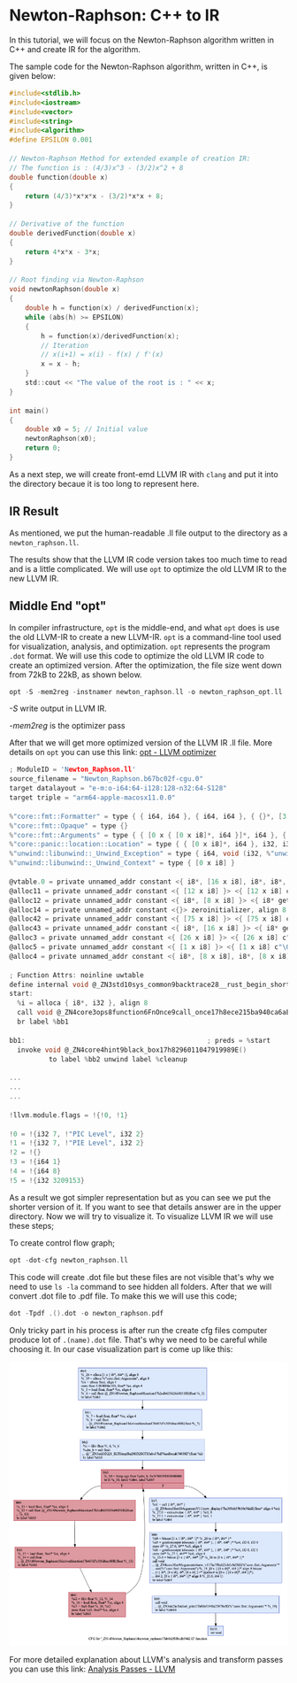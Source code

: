 # Newton-Raphson: C++ to IR

In this tutorial, we will focus on the Newton-Raphson algorithm written in C++ and create IR for the algorithm.

The sample code for the Newton-Raphson algorithm, written in C++, is given below:

```c
#include<stdlib.h>
#include<iostream>
#include<vector>
#include<string>
#include<algorithm>
#define EPSILON 0.001

// Newton-Raphson Method for extended example of creation IR:
// The function is : (4/3)x^3 - (3/2)x^2 + 8
double function(double x)
{
    return (4/3)*x*x*x - (3/2)*x*x + 8;
}

// Derivative of the function
double derivedFunction(double x)
{
    return 4*x*x - 3*x;
}

// Root finding via Newton-Raphson
void newtonRaphson(double x)
{
    double h = function(x) / derivedFunction(x);
    while (abs(h) >= EPSILON)
    {
        h = function(x)/derivedFunction(x);
        // Iteration
        // x(i+1) = x(i) - f(x) / f'(x)
        x = x - h;
    }
    std::cout << "The value of the root is : " << x;
}

int main()
{
    double x0 = 5; // Initial value
    newtonRaphson(x0);
    return 0;
}
```

As a next step, we will create front-emd LLVM IR with `clang` and put it into the directory becaue it is too long to represent here.

## IR Result

As mentioned, we put the human-readable .ll file output to the directory as a `newton_raphson.ll`.

The results show that the LLVM IR code version takes too much time to read and is a little complicated. We will use `opt` to optimize the old LLVM IR to the new LLVM IR.

## Middle End "opt"

In compiler infrastructure, `opt` is the middle-end, and what `opt` does is use the old LLVM-IR to create a new LLVM-IR. `opt` is a command-line tool used for visualization, analysis, and optimization. `opt` represents the program `.dot` format. We will use this code to optimize the old LLVM IR code to create an optimized version. After the optimization, the file size went down from 72kB to 22kB, as shown below.

```C
opt -S -mem2reg -instnamer newton_raphson.ll -o newton_raphson_opt.ll
```

*-S* write output in LLVM IR.

*-mem2reg* is the optimizer pass

After that we will get more optimized version of the LLVM IR .ll file. More details on `opt` you can use this link: [opt - LLVM optimizer](https://llvm.org/docs/CommandGuide/opt.html)

```C
; ModuleID = 'Newton_Raphson.ll'
source_filename = "Newton_Raphson.b67bc02f-cgu.0"
target datalayout = "e-m:o-i64:64-i128:128-n32:64-S128"
target triple = "arm64-apple-macosx11.0.0"

%"core::fmt::Formatter" = type { { i64, i64 }, { i64, i64 }, { {}*, [3 x i64]* }, i32, i32, i8, [7 x i8] }
%"core::fmt::Opaque" = type {}
%"core::fmt::Arguments" = type { { [0 x { [0 x i8]*, i64 }]*, i64 }, { i64*, i64 }, { [0 x { i8*, i64* }]*, i64 } }
%"core::panic::location::Location" = type { { [0 x i8]*, i64 }, i32, i32 }
%"unwind::libunwind::_Unwind_Exception" = type { i64, void (i32, %"unwind::libunwind::_Unwind_Exception"*)*, [2 x i64] }
%"unwind::libunwind::_Unwind_Context" = type { [0 x i8] }

@vtable.0 = private unnamed_addr constant <{ i8*, [16 x i8], i8*, i8*, i8* }> <{ i8* bitcast (void (i64**)* @"_ZN4core3ptr85drop_in_place$LT$std..rt..lang_start$LT$$LP$$RP$$GT$..$u7b$$u7b$closure$u7d$$u7d$$GT$17h17c627651b97c540E" to i8*), [16 x i8] c"\08\00\00\00\00\00\00\00\08\00\00\00\00\00\00\00", i8* bitcast (i32 (i64**)* @"_ZN4core3ops8function6FnOnce40call_once$u7b$$u7b$vtable.shim$u7d$$u7d$17hc5cac3af4fe74307E" to i8*), i8* bitcast (i32 (i64**)* @"_ZN3std2rt10lang_start28_$u7b$$u7b$closure$u7d$$u7d$17h28c1739fa76b0b03E" to i8*), i8* bitcast (i32 (i64**)* @"_ZN3std2rt10lang_start28_$u7b$$u7b$closure$u7d$$u7d$17h28c1739fa76b0b03E" to i8*) }>, align 8
@alloc11 = private unnamed_addr constant <{ [12 x i8] }> <{ [12 x i8] c"invalid args" }>, align 1
@alloc12 = private unnamed_addr constant <{ i8*, [8 x i8] }> <{ i8* getelementptr inbounds (<{ [12 x i8] }>, <{ [12 x i8] }>* @alloc11, i32 0, i32 0, i32 0), [8 x i8] c"\0C\00\00\00\00\00\00\00" }>, align 8
@alloc14 = private unnamed_addr constant <{}> zeroinitializer, align 8
@alloc42 = private unnamed_addr constant <{ [75 x i8] }> <{ [75 x i8] c"/rustc/9257f5aad02b65665a6e23e5b92938548302e129/library/core/src/fmt/mod.rs" }>, align 1
@alloc43 = private unnamed_addr constant <{ i8*, [16 x i8] }> <{ i8* getelementptr inbounds (<{ [75 x i8] }>, <{ [75 x i8] }>* @alloc42, i32 0, i32 0, i32 0), [16 x i8] c"K\00\00\00\00\00\00\00\86\01\00\00\0D\00\00\00" }>, align 8
@alloc3 = private unnamed_addr constant <{ [26 x i8] }> <{ [26 x i8] c"The value of the root is: " }>, align 1
@alloc5 = private unnamed_addr constant <{ [1 x i8] }> <{ [1 x i8] c"\0A" }>, align 1
@alloc4 = private unnamed_addr constant <{ i8*, [8 x i8], i8*, [8 x i8] }> <{ i8* getelementptr inbounds (<{ [26 x i8] }>, <{ [26 x i8] }>* @alloc3, i32 0, i32 0, i32 0), [8 x i8] c"\1A\00\00\00\00\00\00\00", i8* getelementptr inbounds (<{ [1 x i8] }>, <{ [1 x i8] }>* @alloc5, i32 0, i32 0, i32 0), [8 x i8] c"\01\00\00\00\00\00\00\00" }>, align 8

; Function Attrs: noinline uwtable
define internal void @_ZN3std10sys_common9backtrace28__rust_begin_short_backtrace17he479d5553855c122E(void ()* %f) unnamed_addr #0 personality i32 (i32, i32, i64, %"unwind::libunwind::_Unwind_Exception"*, %"unwind::libunwind::_Unwind_Context"*)* @rust_eh_personality {
start:
  %i = alloca { i8*, i32 }, align 8
  call void @_ZN4core3ops8function6FnOnce9call_once17h8ece215ba940ca6aE(void ()* %f)
  br label %bb1

bb1:                                              ; preds = %start
  invoke void @_ZN4core4hint9black_box17h8296011047919989E()
          to label %bb2 unwind label %cleanup

...
...
...

!llvm.module.flags = !{!0, !1}

!0 = !{i32 7, !"PIC Level", i32 2}
!1 = !{i32 7, !"PIE Level", i32 2}
!2 = !{}
!3 = !{i64 1}
!4 = !{i64 8}
!5 = !{i32 3209153}
```

As a result we got simpler representation but as you can see we put the shorter version of it. If you want to see that details answer are in the upper directory. Now we will try to visualize it. To visualize LLVM IR we will use these steps;

To create control flow graph;

```c
opt -dot-cfg newton_raphson.ll
```

This code will create .dot file but these files are not visible that's why we need to use `ls -la` command to see hidden all folders. After that we will convert .dot file to .pdf file. To make this we will use this code;

```c
dot -Tpdf .().dot -o newton_raphson.pdf
```

Only tricky part in his process is after run the create cfg files computer produce lot of `.(name).dot` file. That's why we need to be careful while choosing it. In our case visualization part is come up like this:

![Newton Raphson cfg result in C](newton_raphson_c.png)

For more detailed explanation about LLVM's analysis and transform passes you can use this link: [Analysis Passes - LLVM](https://releases.llvm.org/4.0.0/docs/Passes.html#dot-cfg-only-print-cfg-of-function-to-dot-file-with-no-function-bodies)
